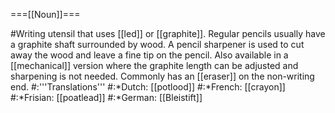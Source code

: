 ===[[Noun]]===

#Writing utensil that uses [[led]] or [[graphite]].  Regular pencils usually have a graphite shaft surrounded by wood.  A pencil sharpener is used to cut away the wood and leave a fine tip on the pencil.  Also available in a [[mechanical]] version where the graphite length can be adjusted and sharpening is not needed.  Commonly has an [[eraser]] on the non-writing end.
#:'''Translations'''
#:*Dutch: [[potlood]]
#:*French: [[crayon]]
#:*Frisian: [[poatlead]]
#:*German: [[Bleistift]]